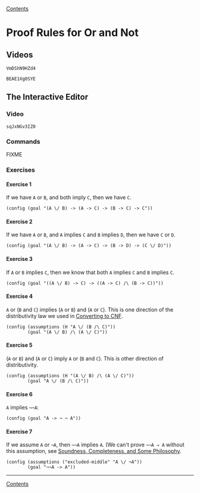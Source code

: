 [Contents](contents.html)

# Proof Rules for Or and Not

## Videos

```youtube
VmDShN9HZd4
```

```youtube
BEAE1Xg0SYE
```

## The Interactive Editor

### Video

```youtube
sqJxNGv3IZ0
```

### Commands

FIXME

### Exercises

#### Exercise 1

If we have `A` or `B`, and both imply `C`, then we have `C`.

```focused-nd {id=or-ex1}
(config (goal "(A \/ B) -> (A -> C) -> (B -> C) -> C"))
```

#### Exercise 2

If we have `A` or `B`, and `A` implies `C` and `B` implies `D`, then we have `C` or `D`.

```focused-nd {id=or-ex2}
(config (goal "(A \/ B) -> (A -> C) -> (B -> D) -> (C \/ D)"))
```

#### Exercise 3

If `A` or `B` implies `C`, then we know that both `A` implies `C` and `B` implies `C`.

```focused-nd {id=or-ex3}
(config (goal "((A \/ B) -> C) -> ((A -> C) /\ (B -> C))"))
```

#### Exercise 4

`A` or (`B` and `C`) implies (`A` or `B`) and (`A` or `C`). This is one direction of the distributivity law we used in [Converting to CNF](converting-to-cnf.html).

```focused-nd {id=or-ex4}
(config (assumptions (H "A \/ (B /\ C)"))
        (goal "(A \/ B) /\ (A \/ C)"))
```

#### Exercise 5

(`A` or `B`) and (`A` or `C`) imply `A` or (`B` and `C`). This is other direction of distributivity.

```focused-nd {id=or-ex5}
(config (assumptions (H "(A \/ B) /\ (A \/ C)"))
        (goal "A \/ (B /\ C)"))
```

#### Exercise 6

`A` implies `¬¬A`:

```focused-nd {id=or-ex6}
(config (goal "A -> ¬ ¬ A"))
```

#### Exercise 7

If we assume `A` or `¬A`, then `¬¬A` implies `A`. (We can't prove `¬¬A → A` without this assumption, see [Soundness, Completeness, and Some Philosophy](sound-complete-meaning.html).

```focused-nd {id=or-ex7}
(config (assumptions ("excluded-middle" "A \/ ¬A"))
        (goal "¬¬A -> A"))
```

---

[Contents](contents.html)
